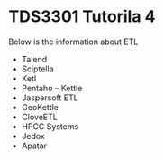 # TDS3301 Tutorila 4
Below is the information about ETL
-	Talend
-	Sciptella
-	Ketl
-	Pentaho – Kettle
-	Jaspersoft ETL
-	GeoKettle
-	CloveETL
-	HPCC Systems
-	Jedox
-	Apatar
